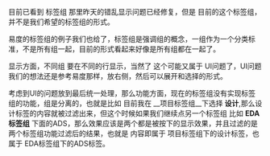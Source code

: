 目前已看到 标签组 那里昨天的错乱显示问题已经修复，但是 目前的这个标签组，并不是我们希望的标签组的形式。 

易度的标签组的例子我们也给了，标签组是强调组的概念，一组作为一个分类标准，不是所有组一起，目前的形式看起来好像是所有组都在一起了。

显示方面，不同组 要在不同的行显示，当然了 这个可能又属于 UI问题了，UI问题 我们的想法还是参考易度那样，放右侧，然后可以展开和选择的形式。

考虑到UI的问题放到最后统一处理，那么功能方面，现在的标签组没有实现标签组的功能，组是分离的，也就是比如 目前我在  __项目标签组__下选择 **设计**,那么设计标签的内容就被过滤出来，但这个时候如果我们继续点另一个标签组 比如 **EDA标签组** 下面的ADS，那么效果应该是两个都是被按下的显示效果，并且过滤的是两个标签组功能过滤后的结果，也就是 内容即属于 项目标签组下的设计标签，也属于 EDA标签组下的ADS标签。
